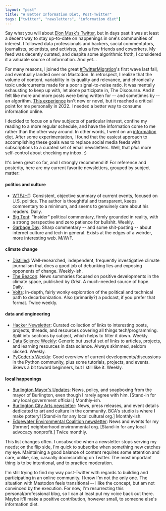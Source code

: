 ```yaml
---
layout: "post"
title: "A Better Information Diet, Post-Twitter"
tags: ["twitter", "newsletters", "information diet"]
---
```


Say what you will about [Elon Musk's Twitter](https://www.garbageday.email/i/83091513/comedy-is-legal-on-twitter-again-as-long-as-you-do-what-elon-musk-says), but in days past it was at least a decent way to stay up-to-date on happenings in one's communities of interest. I followed data professionals and hackers, social commentators, journalists, scientists, and activists, plus a few friends and coworkers. My feed was decently curated, and despite some algorithmic froth, I considered it a valuable source of information. And yet...

For many reasons, I joined the great [#TwitterMigration](https://twitter.com/hashtag/TwitterMigration)'s first wave last fall, and eventually landed over on Mastodon. In retrospect, I realize that the volume of content, variability in its quality and relevance, and chronically toxic undercurrents made for a poor signal-to-noise ratio. It was mentally exhausting to keep up with, let alone participate in, The Discourse. And it felt like more and more posts were being written for -- and sometimes by -- an algorithm. [This experience](https://www.washingtonpost.com/news/wonk/wp/2013/04/01/the-problem-with-twitter) isn't new or novel, but it reached a critical point for me personally in 2022. I needed a better way to consume information online.

I decided to focus on a few subjects of particular interest, confine my reading to a more regular schedule, and have the information come to me rather than the other way around. In other words, I went on an [information diet](https://medium.com/future-crunch/the-information-diet-b84d683681ce). After some experimentation, I found that the easiest approach to accomplishing these goals was to replace social media feeds with subscriptions to a curated set of email newsletters. Well, that _plus_ more self-control about checking my inbox. :)

It's been great so far, and I strongly recommend it! For reference and posterity, here are my current favorite newsletters, grouped by subject matter:

#### politics and culture

- [WTFJHT](https://whatthefuckjusthappenedtoday.com): Consistent, objective summary of current events, focused on U.S. politics. The author is thoughtful and transparent, keeps commentary to a minimum, and seems to genuinely care about his readers. Daily.
- [Big Tent](https://crooked.com/newsletters/#big-tent): "Insider" political commentary, firmly grounded in reality, with a strong perspective and zero patience for bullshit. Weekly.
- [Garbage Day](https://www.garbageday.email): Sharp commentary -- and some shit-posting -- about internet culture and tech in general. Exists at the edges of a weirder, more interesting web. M/W/F.

#### climate change

- [Distilled](https://www.distilled.earth): Well-researched, independent, frequently investigative climate journalism that does a good job of debunking lies and exposing opponents of change. Weekly-ish.
- [The Beacon](https://grist.org/subscribe): News summaries focused on positive developments in the climate space, published by _Grist_. A much-needed source of hope. Daily.
- [Volts](https://www.volts.wtf): In-depth, fairly wonky exploration of the political and technical path to decarbonization. Also (primarily?) a podcast, if you prefer that format. Twice weekly.

#### data and engineering

- [Hacker Newsletter](https://hackernewsletter.com): Curated collection of links to interesting posts, projects, threads, and resources covering all things tech/programming. Split into sections by subject, which helps to filter it down. Weekly.
- [Data Science Weekly](https://www.datascienceweekly.org): Generic but useful set of links to articles, projects, and learning resources in data science. Always skimmed, seldom clicked. Weekly.
- [PyCoder's Weekly](https://pycoders.com): Good overview of current developments/discussions in the Python community, plus some tutorials, projects, and events. Skews a bit toward beginners, but I still like it. Weekly.

#### local happenings

- [Burlington Mayor's Updates](https://www.burlingtonvt.gov/mayor/mayorsupdates): News, policy, and soapboxing from the mayor of Burlington, even though I rarely agree with him. [Stand-in for any local government official.] Monthly-ish.
- [Burlington City Arts newsletter](https://www.burlingtoncityarts.org): News, press releases, and event details dedicated to art and culture in the community. BCA's studio is where I make pottery! [Stand-in for any local cultural org.] Monthly-ish.
- [Edgewater Environmental Coalition newsletter](https://www.edgewaterenvironmentalcoalition.org/connect): News and events for my (former) neighborhood environmental org. [Stand-in for any local advocacy nonprofit.] Twice monthly.

This list changes often. I unsubscribe when a newsletter stops serving my needs; on the flip side, I'm quick to subscribe when something new catches my eye. Maintaining a good balance of content requires some attention and care, unlike, say, casually doomscrolling on Twitter. The most important thing is to be intentional, and to practice moderation.

I'm still trying to find my way post-Twitter with regards to building and participating in an online community. I know I'm not the only one. The situation with Mastodon feels transitional -- I like the concept, but am not convinced by the execution. For now, I'm resurrecting this personal/professional blog, so I can at least put my voice back out there. Maybe it'll make a positive contribution, however small, to someone else's information diet.
